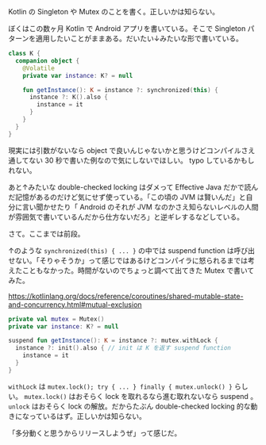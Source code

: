 Kotlin の Singleton や Mutex のことを書く。正しいかは知らない。

ぼくはこの数ヶ月 Kotlin で Android アプリを書いている。そこで Singleton パターンを適用したいことがままある。だいたい↓みたいな形で書いている。

```kotlin
class K {
  companion object {
    @Volatile
    private var instance: K? = null

    fun getInstance(): K = instance ?: synchronized(this) {
      instance ?: K().also {
        instance = it
      }
    }
  }
}
```

現実には引数がないなら object で良いんじゃないかと思うけどコンパイルさえ通してない 30 秒で書いた例なので気にしないでほしい。 typo しているかもしれない。

あと↑みたいな double-checked locking はダメって Effective Java だかで読んだ記憶があるのだけど気にせず使っている。「この頃の JVM は賢いんだ」と自分に言い聞かせたり「 Android のそれが JVM なのかさえ知らないレベルの人間が雰囲気で書いているんだから仕方ないだろ」と逆ギレするなどしている。

さて。ここまでは前段。

↑のような `synchronized(this) { ... }` の中では suspend function は呼び出せない。「そりゃそうか」って感じではあるけどコンパイラに怒られるまでは考えたこともなかった。時間がないのでちょっと調べて出てきた Mutex で書いてみた。

https://kotlinlang.org/docs/reference/coroutines/shared-mutable-state-and-concurrency.html#mutual-exclusion

```kotlin
private val mutex = Mutex()
private var instance: K? = null

suspend fun getInstance(): K = instance ?: mutex.withLock {
  instance ?: init().also { // init は K を返す suspend function
    instance = it
  }
}
```

`withLock` は `mutex.lock(); try { ... } finally { mutex.unlock() }` らしい。 `mutex.lock()` はおそらく lock を取れるなら進む取れないなら suspend 。 `unlock` はおそらく lock の解放。だからたぶん double-checked locking 的な動きになっているはず。正しいかは知らない。

「多分動くと思うからリリースしようぜ」って感じだ。
